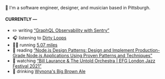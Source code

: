 👋 I'm a software engineer, designer, and musician based in Pittsburgh.

#### CURRENTLY —

* ✏️ writing [“GraphQL Observability with Sentry”](https://www.amoscato.com/journal/graphql-observability/)
* 🎧 listening to [Dirty Loops](https://www.last.fm/music/Dirty+Loops/_/Work+Shit+Out)
* 🏃‍♂️ running [5.07 miles](https://www.strava.com/activities/6160167279)
* 📘 reading [“Node.js Design Patterns: Design and Implement Production-Grade Node.js Applications Using Proven Patterns and Techniques”](https://www.goodreads.com/book/show/54518801-node-js-design-patterns)
* 🍿 watching [“Bill Laurance &amp; The Untold Orchestra | EFG London Jazz Festival 2021”](https://youtu.be/W626yZi15js)
* 🍺 drinking [Wynona&#39;s Big Brown Ale](https://untappd.com/user/namoscato/checkin/1128847137)
